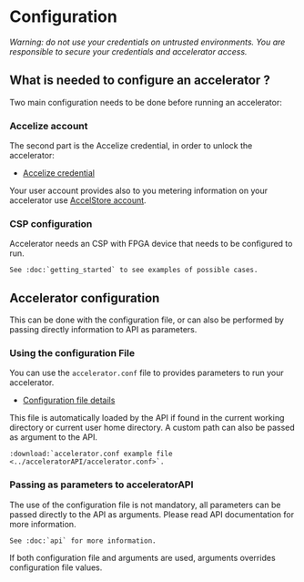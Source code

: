 # Configuration

*Warning: do not use your credentials on untrusted environments. You are responsible to 
secure your credentials and accelerator access.*

## What is needed to configure an accelerator ?

Two main configuration needs to be done before running an accelerator:

### Accelize account

The second part is the Accelize credential, in order to unlock the accelerator:

* [Accelize credential](https://accelstore.accelize.com/user/applications)

Your user account provides also to you metering information on your accelerator use
[AccelStore account](https://accelstore.accelize.com/user/metering). 

### CSP configuration

Accelerator needs an CSP with FPGA device that needs to be configured to run.

```eval_rst
See :doc:`getting_started` to see examples of possible cases.
```

## Accelerator configuration

This can be done with the configuration file, or can also be performed by passing directly
information to API as parameters.

### Using the configuration File 

You can use the `accelerator.conf` file to provides parameters to run your accelerator.

<!-- NOTE: configuration_file.md is dynamically generated from "accelerator.conf".
     Update directly documentation in "accelerator.conf" if needed. -->

* [Configuration file details](configuration_file.md)

This file is automatically loaded by the API if found in the current working directory or current user home
directory. A custom path can also be passed as argument to the API.

```eval_rst
:download:`accelerator.conf example file <../acceleratorAPI/accelerator.conf>`.
```

### Passing as parameters to acceleratorAPI

The use of the configuration file is not mandatory, all parameters can be passed directly to
the API as arguments. Please read API documentation for more information.

```eval_rst
See :doc:`api` for more information.
```

If both configuration file and arguments are used, arguments overrides configuration file values.
